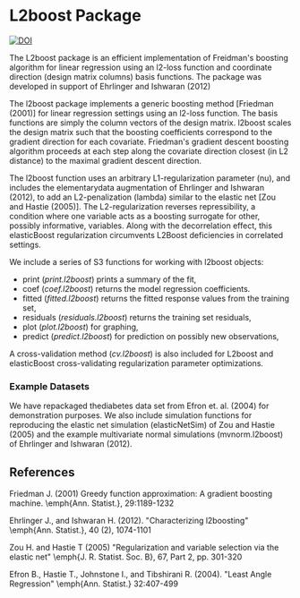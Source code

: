 L2boost Package
========================================================
[![DOI](https://zenodo.org/badge/5745/ehrlinger/l2boost.png)](http://dx.doi.org/10.5281/zenodo.11437)

The L2boost package is an efficient implementation of Freidman's boosting algorithm for linear regression using an l2-loss function and coordinate direction (design matrix columns) basis functions. The package was developed in support of Ehrlinger and Ishwaran (2012)

The l2boost package implements a generic boosting method [Friedman (2001)] for linear regression settings using an l2-loss function. The basis functions are simply the column vectors of the design matrix. l2boost scales the design matrix such that the boosting coefficients correspond to the gradient direction for each covariate. Friedman's gradient descent boosting algorithm proceeds at each step along the covariate direction closest (in L2 distance) to the maximal gradient descent direction.
 
The l2boost function uses an arbitrary L1-regularization parameter (nu), and includes the elementarydata augmentation of Ehrlinger and Ishwaran (2012), to add an L2-penalization (lambda) similar to the elastic net [Zou and Hastie (2005)]. The L2-regularization reverses repressibility, a condition where one variable acts as a boosting surrogate for other, possibly informative, variables. Along with the decorrelation effect, this elasticBoost regularization circumvents L2Boost deficiencies in correlated settings. 

We include a series of S3 functions for working  with l2boost objects:
* print (*print.l2boost*) prints a summary of the fit,
* coef (*coef.l2boost*) returns the model regression coefficients. 
* fitted (*fitted.l2boost*) returns the fitted response values from the training set, 
* residuals (*residuals.l2boost*) returns the training set residuals,
* plot (*plot.l2boost*) for graphing,
* predict (*predict.l2boost*) for prediction on possibly new observations,
 
A cross-validation method (*cv.l2boost*) is also included for L2boost and elasticBoost cross-validating regularization parameter optimizations.

### Example Datasets
We have repackaged thediabetes data set from Efron et. al. (2004) for demonstration purposes. We also include simulation functions for reproducing the elastic net simulation (elasticNetSim) of Zou and Hastie (2005) and the example multivariate normal simulations (mvnorm.l2boost) of Ehrlinger and Ishwaran (2012).

## References
Friedman J. (2001) Greedy function approximation: A gradient boosting machine. \emph{Ann. Statist.}, 29:1189-1232

Ehrlinger J., and Ishwaran H. (2012). "Characterizing l2boosting" \emph{Ann. Statist.}, 40 (2), 1074-1101

Zou H. and Hastie T (2005) "Regularization and variable selection via the elastic net"  \emph{J. R. Statist. Soc. B}, 67, Part 2, pp. 301-320

Efron B., Hastie T., Johnstone I., and Tibshirani R. (2004). "Least Angle Regression" \emph{Ann. Statist.} 32:407-499

